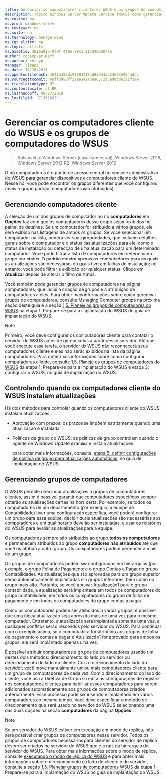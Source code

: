 ```yaml
---
title: Gerenciar os computadores cliente do WSUS e os grupos de computadores do WSUS
description: Tópico Windows Server Update Service (WSUS)-como gerenciar computadores e grupos cliente
ms.custom: na
ms.prod: windows-server
ms.reviewer: na
ms.suite: na
ms.technology: manage-wsus
ms.tgt_pltfrm: na
ms.topic: article
ms.assetid: 4b1ea915-0f9f-4f0e-8913-a1dd460d07ab
author: coreyp-at-msft
ms.author: coreyp
manager: lizapo
ms.date: 10/16/2017
ms.openlocfilehash: 454fa385dc9fb91218ad836d4ad34e92e9644dac
ms.sourcegitcommit: 6aff3d88ff22ea141a6ea6572a5ad8dd6321f199
ms.translationtype: MT
ms.contentlocale: pt-BR
ms.lasthandoff: 09/27/2019
ms.locfileid: "71361632"
---
```

# <a name="managing-wsus-client-computers-and-wsus-computer-groups"></a>Gerenciar os computadores cliente do WSUS e os grupos de computadores do WSUS

>Aplicável a: Windows Server (canal semestral), Windows Server 2016, Windows Server 2012 R2, Windows Server 2012

O nó computadores é o ponto de acesso central no console administrativo do WSUS para gerenciar dispositivos e computadores cliente do WSUS. Nesse nó, você pode encontrar os grupos diferentes que você configurou (mais o grupo padrão, computadores não atribuídos).

## <a name="managing-client-computers"></a>Gerenciando computadores cliente
A seleção de um dos grupos de computador no nó **computadores** em **Opções** faz com que os computadores desse grupo sejam exibidos no painel de detalhes. Se um computador for atribuído a vários grupos, ele será exibido nas listagens de ambos os grupos. Se você selecionar um computador na lista, poderá ver suas propriedades, que incluem detalhes gerais sobre o computador e o status das atualizações para ele, como o status de instalação ou detecção de uma atualização para um determinado computador. Você pode filtrar a lista de computadores em determinado grupo por status. O padrão mostra apenas os computadores para os quais as atualizações são necessárias ou quais tiveram falhas de instalação; no entanto, você pode filtrar a exibição por qualquer status. Clique em **Atualizar** depois de alterar o filtro de status.

Você também pode gerenciar grupos de computadores na página computadores, que inclui a criação de grupos e a atribuição de computadores a eles. Para obter mais informações sobre como gerenciar grupos de computadores, consulte Managing Computer groups na próxima seção deste guia e a seção [1,5. Planeje os grupos de computadores do WSUS](../plan/plan-your-wsus-deployment.md#15-plan-wsus-computer-groups) na etapa 1: Prepare-se para a implantação do WSUS do guia de implantação do WSUS.

> [!NOTE]
> Primeiro, você deve configurar os computadores cliente para contatar o servidor do WSUS antes de gerenciá-los a partir desse servidor. Até que você execute essa tarefa, o servidor do WSUS não reconhecerá seus computadores cliente e eles não serão exibidos na lista da página computadores. Para obter mais informações sobre como configurar computadores cliente, consulte [1,5. Planeje os grupos de computadores do WSUS](../plan/plan-your-wsus-deployment.md#15-plan-wsus-computer-groups) da etapa 1: Prepare-se para a implantação do WSUS e etapa 3: configurar o WSUS, no guia de implantação do WSUS.

## <a name="controlling-when-wsus-client-computers-install-updates"></a>Controlando quando os computadores cliente do WSUS instalam atualizações
Há dois métodos para controlar quando os computadores cliente do WSUS instalam atualizações:

-   Aprovação com prazos: os prazos se impõem estritamente quando uma atualização é instalada

-   Políticas de grupo do WSUS: as políticas de grupo controlam quando o agente de Windows Update examina e instala atualizações

    para obter mais informações, consulte: [etapa 5: definir configurações de política de grupo para atualizações automáticas](../deploy/4-configure-group-policy-settings-for-automatic-updates.md), no guia de implantação do WSUS.

## <a name="managing-computer-groups"></a>Gerenciando grupos de computadores
O WSUS permite direcionar atualizações a grupos de computadores clientes, assim é possível garantir que computadores específicos sempre obterão as atualizações certas na hora certa. Por exemplo, se todos os computadores de um departamento (por exemplo, a equipe de Contabilidade) tiver uma configuração específica, você poderá configurar um grupo para essa equipe, decidir quais atualizações são necessárias aos computadores e em qual horário deverão ser instaladas, e usar os relatórios do WSUS para avaliar as atualizações para a equipe.

Os computadores sempre são atribuídos ao grupo **todos os computadores** e permanecem atribuídos ao grupo **computadores não atribuídos** até que você os atribua a outro grupo. Os computadores podem pertencer a mais de um grupo.

Os grupos de computadores podem ser configurados em hierarquias (por exemplo, o grupo Folha de Pagamento e o grupo Contas a Pagar no grupo Contabilidade). As atualizações que são aprovadas para um grupo superior serão automaticamente implantadas em grupos inferiores, bem como no grupo mais alto. Portanto, se você aprovar Atualização1 para o grupo contabilidade, a atualização será implantada em todos os computadores do grupo contabilidade, em todos os computadores do grupo de folha de pagamento e em todos os computadores do grupo contas a pagar.

Como os computadores podem ser atribuídos a vários grupos, é possível que uma única atualização seja aprovada mais de uma vez para o mesmo computador. Entretanto, a atualização será implantada somente uma vez, e quaisquer conflitos serão resolvidos pelo servidor do WSUS. Para continuar com o exemplo acima, se o computadora for atribuído aos grupos de folha de pagamento e contas a pagar e Atualização1 for aprovado para ambos os grupos, ele será implantado apenas uma vez.

É possível atribuir computadores a grupos de computadores usando um destes dois métodos: direcionamento do lado do servidor ou direcionamento do lado do cliente. Com o direcionamento do lado do servidor, você move manualmente um ou mais computadores cliente para um grupo de computadores de cada vez. Com o direcionamento do lado do cliente, você usa a Diretiva de Grupo ou edita as configurações de registro nos computadores clientes para habilitar esses computadores para serem adicionados automaticamente aos grupos de computadores criados anteriormente. Esse processo pode ser inserido e implantado em vários computadores ao mesmo tempo. Você deve especificar o método de direcionamento que será usado no servidor do WSUS selecionando uma das duas opções na seção **computadores** da página **Opções** .

> [!NOTE]
> Se um servidor do WSUS estiver em execução em modo de réplica, não será possível criar grupos de computadores nesse servidor. Todos os grupos de computadores necessários para clientes do servidor de réplica devem ser criados no servidor do WSUS que é a raiz da hierarquia do servidor do WSUS. Para obter mais informações sobre o modo de réplica, consulte [executando o modo de réplica do WSUS](running-wsus-replica-mode.md) e para obter mais informações sobre o direcionamento do lado do cliente e do servidor, consulte a seção [1,5. Planejar grupos de computadores WSUS](../plan/plan-your-wsus-deployment.md#15-plan-wsus-computer-groups) da etapa 1: Prepare-se para a implantação do WSUS no guia de implantação do WSUS.


